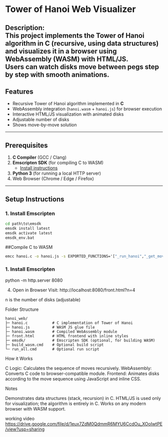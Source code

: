 # Tower of Hanoi Web Visualizer

**Description:**  
This project implements the **Tower of Hanoi** algorithm in **C** (recursive, using data structures) and visualizes it in a browser using **WebAssembly (WASM)** with **HTML/JS**.  
Users can watch disks move between pegs step by step with smooth animations.
 --
## Features
- Recursive Tower of Hanoi algorithm implemented in **C**
- WebAssembly integration (`hanoi.wasm` + `hanoi.js`) for browser execution
- Interactive HTML/JS visualization with animated disks
- Adjustable number of disks
- Shows move-by-move solution

---

## Prerequisites
1. **C Compiler** (GCC / Clang)  
2. **Emscripten SDK** (for compiling C to WASM)  
   - [Install instructions](https://emscripten.org/docs/getting_started/downloads.html)  
3. **Python 3** (for running a local HTTP server)  
4. Web Browser (Chrome / Edge / Firefox)

---

## Setup Instructions

### 1. Install Emscripten
```bat
cd path\to\emsdk
emsdk install latest
emsdk activate latest
emsdk_env.bat
 ```
##Compile C to WASM
```bat
emcc hanoi.c -o hanoi.js -s EXPORTED_FUNCTIONS='["_run_hanoi","_get_move_from","_get_move_to"]' -s EXPORTED_RUNTIME_METHODS='["ccall","cwrap"]
 ```

### 1. Install Emscripten

python -m http.server 8080

4. Open in Browser
Visit:
http://localhost:8080/front.html?n=4

n is the number of disks (adjustable)

Folder Structure
 ```
hanoi_web/
├─ hanoi.c           # C implementation of Tower of Hanoi
├─ hanoi.js          # WASM JS glue file
├─ hanoi.wasm        # Compiled WebAssembly module
├─ front.html        # HTML frontend with inline styles
├─ emsdk/            # Emscripten SDK (optional, for building WASM)
├─ build_wasm.cmd    # Optional build script
└─ run_all.cmd       # Optional run script
 ```

How it Works

C Logic: Calculates the sequence of moves recursively.
WebAssembly: Converts C code to browser-compatible module.
Frontend: Animates disks according to the move sequence using JavaScript and inline CSS.

Notes

Demonstrates data structures (stack, recursion) in C.
HTML/JS is used only for visualization; the algorithm is entirely in C.
Works on any modern browser with WASM support.

working  video 
https://drive.google.com/file/d/1eux7ZdM0QdmmR6MYU6CcdOu_XOoIwtPE/view?usp=sharing
